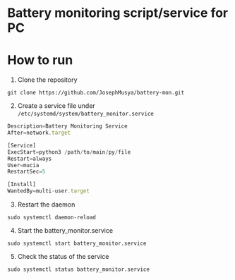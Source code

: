 # Battery monitoring script/service for PC

# How to run

1. Clone the repository

```
git clone https://github.com/JosephMusya/battery-mon.git
```

2. Create a service file under `/etc/systemd/system/battery_monitor.service`

```jsx
Description=Battery Monitoring Service
After=network.target

[Service]
ExecStart=python3 /path/to/main/py/file
Restart=always
User=mucia
RestartSec=5

[Install]
WantedBy=multi-user.target
```

3. Restart the daemon

```
sudo systemctl daemon-reload
```

4. Start the battery_monitor.service

```
sudo systemctl start battery_monitor.service
```

5. Check the status of the service

```
sudo systemctl status battery_monitor.service
```
